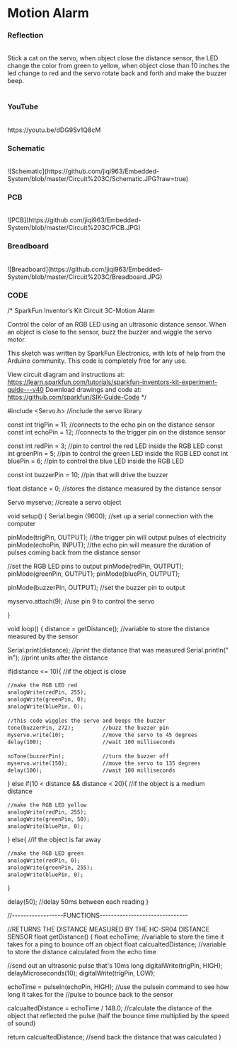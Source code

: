 <h1>Motion Alarm</h1>
<h3>Reflection </h3>
</br>
Stick a cat on the servo, when object close the distance sensor, the LED change the color from green to yellow, when object close than 10 inches the led change to red and the servo rotate back and forth and make the buzzer beep.
</br>
</br>
<h3>YouTube</h3>
</br>
https://youtu.be/dDG9Sv1Q8cM
</br>
<h3>Schematic</h3>
</br>
![Schematic](https://github.com/jiqi963/Embedded-System/blob/master/Circuit%203C/Schematic.JPG?raw=true)
</br>
<h3>PCB</h3>
</br>
![PCB](https://github.com/jiqi963/Embedded-System/blob/master/Circuit%203C/PCB.JPG)
</br>
<h3>Breadboard</h3>
</br>
![Breadboard](https://github.com/jiqi963/Embedded-System/blob/master/Circuit%203C/Breadboard.JPG)
</br>
<h3>CODE</h3>
/*
SparkFun Inventor’s Kit
Circuit 3C-Motion Alarm

Control the color of an RGB LED using an ultrasonic distance sensor. When an object is close to the sensor, buzz the buzzer and wiggle the servo motor.

This sketch was written by SparkFun Electronics, with lots of help from the Arduino community.
This code is completely free for any use.

View circuit diagram and instructions at: https://learn.sparkfun.com/tutorials/sparkfun-inventors-kit-experiment-guide---v40
Download drawings and code at: https://github.com/sparkfun/SIK-Guide-Code
*/

#include <Servo.h>                //include the servo library

const int trigPin = 11;           //connects to the echo pin on the distance sensor       
const int echoPin = 12;           //connects to the trigger pin on the distance sensor     

const int redPin = 3;             //pin to control the red LED inside the RGB LED
const int greenPin = 5;           //pin to control the green LED inside the RGB LED
const int bluePin = 6;            //pin to control the blue LED inside the RGB LED

const int buzzerPin = 10;         //pin that will drive the buzzer

float distance = 0;               //stores the distance measured by the distance sensor

Servo myservo;                    //create a servo object

void setup()
{
  Serial.begin (9600);        //set up a serial connection with the computer

  pinMode(trigPin, OUTPUT);   //the trigger pin will output pulses of electricity 
  pinMode(echoPin, INPUT);    //the echo pin will measure the duration of pulses coming back from the distance sensor

  //set the RGB LED pins to output
  pinMode(redPin, OUTPUT);
  pinMode(greenPin, OUTPUT);
  pinMode(bluePin, OUTPUT);

  pinMode(buzzerPin, OUTPUT);   //set the buzzer pin to output

  myservo.attach(9);            //use pin 9 to control the servo

}

void loop() {
  distance = getDistance();   //variable to store the distance measured by the sensor

  Serial.print(distance);     //print the distance that was measured
  Serial.println(" in");      //print units after the distance

  if(distance <= 10){                         //if the object is close
    
    //make the RGB LED red
    analogWrite(redPin, 255);
    analogWrite(greenPin, 0);
    analogWrite(bluePin, 0);

    //this code wiggles the servo and beeps the buzzer
    tone(buzzerPin, 272);         //buzz the buzzer pin
    myservo.write(10);            //move the servo to 45 degrees
    delay(100);                   //wait 100 milliseconds
    
    noTone(buzzerPin);            //turn the buzzer off
    myservo.write(150);           //move the servo to 135 degrees
    delay(100);                   //wait 100 milliseconds
    
    
  } else if(10 < distance && distance < 20){  //if the object is a medium distance

    //make the RGB LED yellow
    analogWrite(redPin, 255);
    analogWrite(greenPin, 50);
    analogWrite(bluePin, 0);
    
  } else{                                     //if the object is far away
    
    //make the RGB LED green
    analogWrite(redPin, 0);
    analogWrite(greenPin, 255);
    analogWrite(bluePin, 0);    
  }

  delay(50);      //delay 50ms between each reading
}

//------------------FUNCTIONS-------------------------------

//RETURNS THE DISTANCE MEASURED BY THE HC-SR04 DISTANCE SENSOR
float getDistance()
{
  float echoTime;                   //variable to store the time it takes for a ping to bounce off an object
  float calcualtedDistance;         //variable to store the distance calculated from the echo time
  
  //send out an ultrasonic pulse that's 10ms long
  digitalWrite(trigPin, HIGH);
  delayMicroseconds(10); 
  digitalWrite(trigPin, LOW);

  echoTime = pulseIn(echoPin, HIGH);      //use the pulsein command to see how long it takes for the
                                          //pulse to bounce back to the sensor

  calcualtedDistance = echoTime / 148.0;  //calculate the distance of the object that reflected the pulse (half the bounce time multiplied by the speed of sound)
  
  return calcualtedDistance;              //send back the distance that was calculated
}


